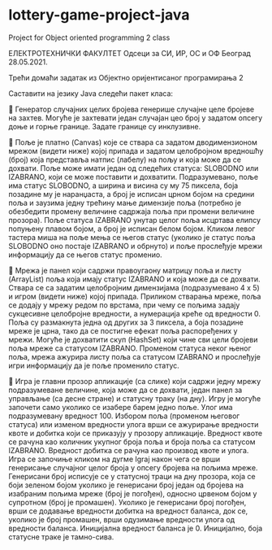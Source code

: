 # lottery-game-project-java
Project for Object oriented programming 2 class

ЕЛЕКТРОТЕХНИЧКИ ФАКУЛТЕТ
Одсеци за СИ, ИР, ОС и ОФ Београд 28.05.2021.

Трећи домаћи задатак из
Објектно оријентисаног програмирања 2

Саставити на језику Java следећи пакет класа:

 Генератор случајних целих бројева генерише случајне целе бројеве на захтев. Могуће је 
захтевати један случајан цео број у задатом опсегу доње и горње границе. Задате границе су 
инклузивне.

 Поље је платно (Canvas) које се ствара са задатом дводимензионом мрежом (видети ниже)
којој припада и задатом целобројном вредношћу (број) која представља натпис (лабелу) на 
пољу и која може да се дохвати. Поље може имати један од следећих статуса: SLOBODNO или 
IZABRANO, који се може поставити и дохватити. Подразумевано, поље има статус SLOBODNO,
а ширина и висина су му 75 пиксела, боја позадине му је наранџаста, а број је исписан црном 
бојом на средини поља и заузима једну трећину мање димензије поља (потребно је обезбедити 
промену величине садржаја поља при промени величине прозора). Поље статуса IZABRANO
унутар целог поља исцртава елипсу попуњену плавом бојом, а број је исписан белом бојом.
Кликом левог тастера миша на поље мења се његов статус (уколико је статус поља SLOBODNO
оно постаје IZABRANO и обрнуто) и поље прослеђује мрежи информацију да се његов статус
променио.

 Мрежа је панел који садржи правоугаону матрицу поља и листу (ArrayList) поља која имају 
статус IZABRANO и која може да се дохвати. Ствара се са задатим целобројним димензијама
(подразумевано 4 х 5) и игром (видети ниже) којој припада. Приликом стварања мреже, поља се 
додају у мрежу редом по врстама, при чему се пољима задају сукцесивне целобројне вредности, 
а нумерација креће од вредности 0. Поља су размакнута једна од других за 3 пиксела, а боја 
позадине мреже је црна, тако да се постигне ефекат поља распоређених у мрежи. Могуће је 
дохватити скуп (HashSet) који чине сви цели бројеви поља мреже са статусом IZABRANO.
Променом статуса неког њеног поља, мрежа ажурира листу поља са статусом IZABRANO и
прослеђује игри информацију да је поље променило статус.

 Игра је главни прозор апликације (са слике) који садржи једну мрежу подразумеване величине, 
која може да се дохвати, један панел за управљање (са десне стране) и статусну траку (на дну). 
Игру је могуће започети само уколико се изабере барем једно поље. Улог има подразумевану 
вредност 100. Избором поља (променом његовог статуса) или изменом вредности улога врши се 
ажурирање вредности квоте и добитка који се приказују у прозору апликације. Вредност квоте 
се рачуна као количник укупног броја поља и броја поља са статусом IZABRANO. Вредност 
добитка се рачуна као производ квоте и улога. Игра се започиње кликом на дугме Igraj након 
чега се врши генерисање случајног целог броја у опсегу 
бројева на пољима мреже. Генерисани број исписује се у 
статусној траци на дну прозора, која се боји зеленом бојом 
уколико је генерисани број један од бројева на изабраним 
пољима мреже (број је погођен), односно црвеном бојом у 
супротном (број је промашен). Уколико је генерисани број 
погођен, врши се додавање вредности добитка на вредност 
баланса, док се, уколико је број промашен, врши одузимање 
вредности улога од вредности баланса. Иницијална вредност 
баланса је 0. Иницијално, боја статусне траке је тамно-сива.
